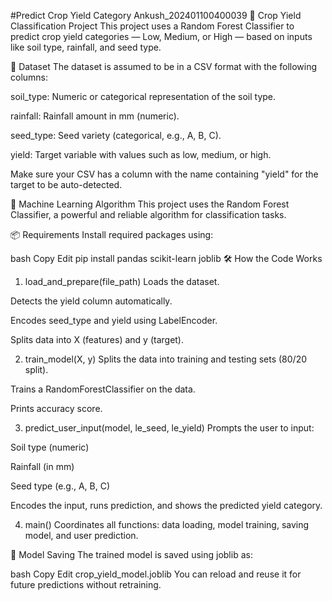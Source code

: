#Predict Crop Yield Category
Ankush_202401100400039
🌾 Crop Yield Classification Project
This project uses a Random Forest Classifier to predict crop yield categories — Low, Medium, or High — based on inputs like soil type, rainfall, and seed type.

📁 Dataset
The dataset is assumed to be in a CSV format with the following columns:

soil_type: Numeric or categorical representation of the soil type.

rainfall: Rainfall amount in mm (numeric).

seed_type: Seed variety (categorical, e.g., A, B, C).

yield: Target variable with values such as low, medium, or high.

Make sure your CSV has a column with the name containing "yield" for the target to be auto-detected.

🧠 Machine Learning Algorithm
This project uses the Random Forest Classifier, a powerful and reliable algorithm for classification tasks.

📦 Requirements
Install required packages using:

bash
Copy
Edit
pip install pandas scikit-learn joblib
🛠 How the Code Works
1. load_and_prepare(file_path)
Loads the dataset.

Detects the yield column automatically.

Encodes seed_type and yield using LabelEncoder.

Splits data into X (features) and y (target).

2. train_model(X, y)
Splits the data into training and testing sets (80/20 split).

Trains a RandomForestClassifier on the data.

Prints accuracy score.

3. predict_user_input(model, le_seed, le_yield)
Prompts the user to input:

Soil type (numeric)

Rainfall (in mm)

Seed type (e.g., A, B, C)

Encodes the input, runs prediction, and shows the predicted yield category.

4. main()
Coordinates all functions: data loading, model training, saving model, and user prediction.

💾 Model Saving
The trained model is saved using joblib as:

bash
Copy
Edit
crop_yield_model.joblib
You can reload and reuse it for future predictions without retraining.

